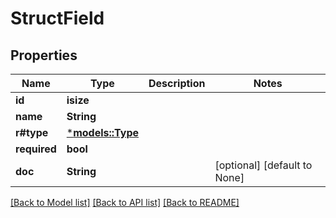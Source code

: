 # StructField

## Properties
Name | Type | Description | Notes
------------ | ------------- | ------------- | -------------
**id** | **isize** |  | 
**name** | **String** |  | 
**r#type** | [***models::Type**](Type.md) |  | 
**required** | **bool** |  | 
**doc** | **String** |  | [optional] [default to None]

[[Back to Model list]](../README.md#documentation-for-models) [[Back to API list]](../README.md#documentation-for-api-endpoints) [[Back to README]](../README.md)


